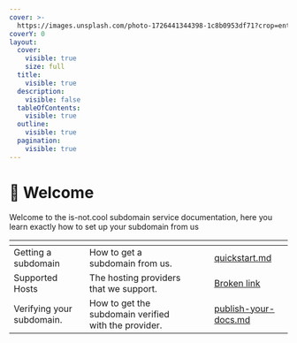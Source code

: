 ```yaml
---
cover: >-
  https://images.unsplash.com/photo-1726441344398-1c8b0953df71?crop=entropy&cs=srgb&fm=jpg&ixid=M3wxOTcwMjR8MHwxfHJhbmRvbXx8fHx8fHx8fDE3Mjg3NjQ5ODR8&ixlib=rb-4.0.3&q=85
coverY: 0
layout:
  cover:
    visible: true
    size: full
  title:
    visible: true
  description:
    visible: false
  tableOfContents:
    visible: true
  outline:
    visible: true
  pagination:
    visible: true
---
```


# 👋 Welcome

Welcome to the is-not.cool subdomain service documentation, here you learn exactly how to set up your subdomain from us

<table data-view="cards"><thead><tr><th></th><th></th><th data-hidden data-card-cover data-type="files"></th><th data-hidden></th><th data-hidden data-card-target data-type="content-ref"></th></tr></thead><tbody><tr><td>Getting a subdomain</td><td>How to get a subdomain from us.</td><td></td><td></td><td><a href="getting-a-subdomain/quickstart.md">quickstart.md</a></td></tr><tr><td>Supported Hosts</td><td>The hosting providers that we support.</td><td></td><td></td><td><a href="broken-reference">Broken link</a></td></tr><tr><td>Verifying your subdomain.</td><td>How to get the subdomain verified with the provider.</td><td></td><td></td><td><a href="getting-a-subdomain/publish-your-docs.md">publish-your-docs.md</a></td></tr></tbody></table>

